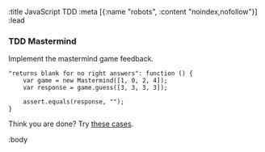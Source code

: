 :title JavaScript TDD
:meta [{:name "robots", :content "noindex,nofollow"}]
:lead
### TDD Mastermind

Implement the mastermind game feedback. 

```
"returns blank for no right answers": function () {
    var game = new Mastermind([1, 0, 2, 4]);
    var response = game.guess([3, 3, 3, 3]);

    assert.equals(response, "");
}
```

Think you are done? Try [these cases](/tdd-kurs/mastermind2).

:body

